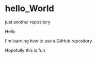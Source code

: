 # hello_World
just another repository

Hello

I'm learning how to use a GitHub repository

Hopefully this is fun
